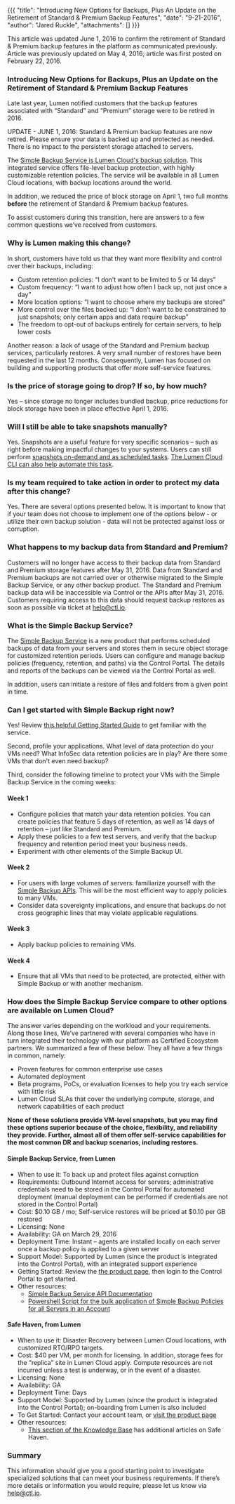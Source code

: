 {{{
  "title": "Introducing New Options for Backups, Plus An Update on the Retirement of Standard & Premium Backup Features",
  "date": "9-21-2016",
  "author": "Jared Ruckle",
  "attachments": []
}}}

This article was updated June 1, 2016 to confirm the retirement of Standard & Premium backup features in the platform as communicated previously. Article was previously updated on May 4, 2016; article was first posted on February 22, 2016.

### Introducing New Options for Backups, Plus an Update on the Retirement of Standard & Premium Backup Features

Late last year, Lumen notified customers that the backup features associated with “Standard” and “Premium” storage were to be retired in 2016.

UPDATE - JUNE 1, 2016: Standard & Premium backup features are now retired. Please ensure your data is backed up and protected as needed.  There is no impact to the persistent storage attached to servers.

The [Simple Backup Service is Lumen Cloud's backup solution](https://www.ctl.io/simple-backup-service/). This integrated service offers file-level backup protection, with highly customizable retention policies. The service will be available in all Lumen Cloud locations, with backup locations around the world.

In addition, we reduced the price of block storage on April 1, two full months **before** the retirement of Standard & Premium backup features.

To assist customers during this transition, here are answers to a few common questions we’ve received from customers.

### Why is Lumen making this change?

In short, customers have told us that they want more flexibility and control over their backups, including:
* Custom retention policies: “I don’t want to be limited to 5 or 14 days”
* Custom frequency: “I want to adjust how often I back up, not just once a day”
* More location options: “I want to choose where my backups are stored”
* More control over the files backed up: “I don’t want to be constrained to just snapshots; only certain apps and data require backup”
* The freedom to opt-out of backups entirely for certain servers, to help lower costs

Another reason: a lack of usage of the Standard and Premium backup services, particularly restores. A very small number of restores have been requested in the last 12 months. Consequently, Lumen has focused on building and supporting products that offer more self-service features.

### Is the price of storage going to drop? If so, by how much?

Yes – since storage no longer includes bundled backup, price reductions for block storage have been in place effective April 1, 2016.

### Will I still be able to take snapshots manually?

Yes. Snapshots are a useful feature for very specific scenarios – such as right before making impactful changes to your systems. Users can still perform [snapshots on-demand and as scheduled tasks](../Servers/creating-and-managing-server-snapshots.md). [The Lumen Cloud CLI can also help automate this task](https://www.ctl.io/knowledge-base/servers/lumen-cloud-guide-to-cli/).

### Is my team required to take action in order to protect my data after this change?

Yes.  There are several options presented below. It is important to know that if your team does not choose to implement one of the options below - or utilize their own backup solution - data will not be protected against loss or corruption.

### What happens to my backup data from Standard and Premium?

Customers will no longer have access to their backup data from Standard and Premium storage features after May 31, 2016. Data from Standard and Premium backups are not carried over or otherwise migrated to the Simple Backup Service, or any other backup product. The Standard and Premium backup data will be inaccessible via Control or the APIs after May 31, 2016. Customers requiring access to this data should request backup restores as soon as possible via ticket at help@ctl.io.

### What is the Simple Backup Service?

The [Simple Backup Service](https://www.ctl.io/simple-backup-service/) is a new product that performs scheduled backups of data from your servers and stores them in secure object storage for customized retention periods. Users can configure and manage backup policies (frequency, retention, and paths) via the Control Portal. The details and reports of the backups can be viewed via the Control Portal as well.

In addition, users can initiate a restore of files and folders from a given point in time.

### Can I get started with Simple Backup right now?

Yes! Review [this helpful Getting Started Guide](../Backup/getting-started-with-simple-backup.md) to get familiar with the service.

Second, profile your applications. What level of data protection do your VMs need?  What InfoSec data retention policies are in play? Are there some VMs that don't even need backup?

Third, consider the following timeline to protect your VMs with the Simple Backup Service in the coming weeks:

#### Week 1
* Configure policies that match your data retention policies. You can create policies that feature 5 days of retention, as well as 14 days of retention – just like Standard and Premium.
* Apply these policies to a few test servers, and verify that the backup frequency and retention period meet your business needs.
* Experiment with other elements of the Simple Backup UI.

#### Week 2
* For users with large volumes of servers: familiarize yourself with the [Simple Backup APIs](https://www.ctl.io/api-docs/v2/#simple-backup). This will be the most efficient way to apply policies to many VMs.
* Consider data sovereignty implications, and ensure that backups do not cross geographic lines that may violate applicable regulations.

#### Week 3
* Apply backup policies to remaining VMs.

#### Week 4
* Ensure that all VMs that need to be protected, are protected, either with Simple Backup or with another mechanism.

### How does the Simple Backup Service compare to other options are available on Lumen Cloud?

The answer varies depending on the workload and your requirements. Along those lines, We’ve partnered with several companies who have in turn integrated their technology with our platform as Certified Ecosystem partners. We summarized a few of these below. They all have a few things in common, namely:
* Proven features for common enterprise use cases
* Automated deployment
* Beta programs, PoCs, or evaluation licenses to help you try each service with little risk
* Lumen Cloud SLAs that cover the underlying compute, storage, and network capabilities of each product

**None of these solutions provide VM-level snapshots, but you may find these options superior because of the choice, flexibility, and reliability they provide. Further, almost all of them offer self-service capabilities for the most common DR and backup scenarios, including restores.**

#### Simple Backup Service, from Lumen
* When to use it: To back up and protect files against corruption
* Requirements: Outbound Internet access for servers; administrative credentials need to be stored in the Control Portal for automated deployment (manual deployment can be performed if credentials are not stored in the Control Portal)
* Cost: $0.10 GB / mo; Self-service restores will be priced at $0.10 per GB restored
* Licensing: None
* Availability: GA on March 29, 2016
* Deployment Time: Instant – agents are installed locally on each server once a backup policy is applied to a given server
* Support Model: Supported by Lumen (since the product is integrated into the Control Portal), with an integrated support experience
* Getting Started: Review the [the product page](https://www.ctl.io/simple-backup-service/), then login to the Control Portal to get started.
* Other resources:
  * [Simple Backup Service API Documentation](https://www.ctl.io/api-docs/v2/#simple-backup)
  * [Powershell Script for the bulk application of Simple Backup Policies for all Servers in an Account](https://github.com/MattSchwabbyCLC/CLCSBSDeployment)

#### Safe Haven, from Lumen
* When to use it: Disaster Recovery between Lumen Cloud locations, with customized RTO/RPO targets.
* Cost: $40 per VM, per month for licensing. In addition, storage fees for the “replica” site in Lumen Cloud apply. Compute resources are not incurred unless a test is underway, or in the event of a disaster.
* Licensing: None
* Availability: GA
* Deployment Time: Days
* Support Model: Supported by Lumen (since the product is integrated into the Control Portal); on-boarding from Lumen is also included
* To Get Started: Contact your account team, or [visit the product page](https://www.ctl.io/disaster-recovery/)
* Other resources:
  * [This section of the Knowledge Base](https://www.ctl.io/knowledge-base/disaster-recovery/safehaven-3/#1) has additional articles on Safe Haven.

### Summary
This information should give you a good starting point to investigate specialized solutions that can meet your business requirements. If there’s more details or information you would require, please let us know via [help@ctl.io](mailto:help@ctl.io).
